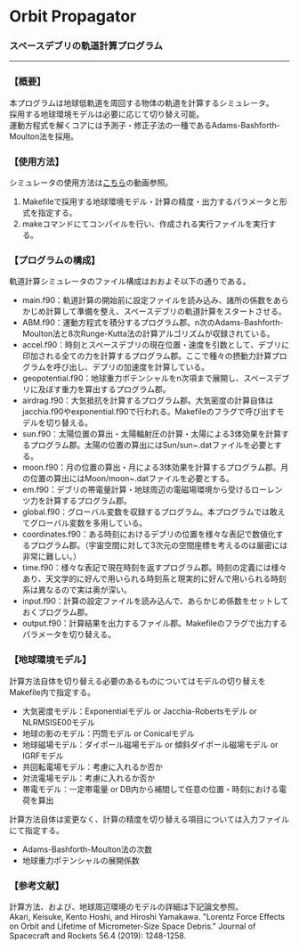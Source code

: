 # Orbit Propagator
### スペースデブリの軌道計算プログラム
---
### **【概要】**
本プログラムは地球低軌道を周回する物体の軌道を計算するシミュレータ。  
採用する地球環境モデルは必要に応じて切り替え可能。  
運動方程式を解くコアには予測子・修正子法の一種であるAdams-Bashforth-Moulton法を採用。

### **【使用方法】**
シミュレータの使用方法は[こちら](https://github.com/Keisuke-ekusieK/Orbit_Propagator/issues/1#issue-768777996)の動画参照。
1. Makefileで採用する地球環境モデル・計算の精度・出力するパラメータと形式を指定する。
2. makeコマンドにてコンパイルを行い、作成される実行ファイルを実行する。

### **【プログラムの構成】**
軌道計算シミュレータのファイル構成はおおよそ以下の通りである。  
- main.f90：軌道計算の開始前に設定ファイルを読み込み、諸所の係数をあらかじめ計算して準備を整え、スペースデブリの軌道計算をスタートさせる。
- ABM.f90：運動方程式を積分するプログラム郡。n次のAdams-Bashforth-Moulton法と8次Runge-Kutta法の計算アルゴリズムが収録されている。
- accel.f90：時刻とスペースデブリの現在位置・速度を引数として、デブリに印加される全ての力を計算するプログラム郡。ここで種々の摂動力計算プログラムを呼び出し、デブリの加速度を計算している。
- geopotential.f90：地球重力ポテンシャルをn次項まで展開し、スペースデブリに及ぼす重力を算出するプログラム郡。
- airdrag.f90：大気抵抗を計算するプログラム郡。大気密度の計算自体はjacchia.f90やexponential.f90で行われる。Makefileのフラグで呼び出すモデルを切り替える。
- sun.f90：太陽位置の算出・太陽輻射圧の計算・太陽による3体効果を計算するプログラム郡。太陽の位置の算出にはSun/sun~.datファイルを必要とする。
- moon.f90：月の位置の算出・月による3体効果を計算するプログラム郡。月の位置の算出にはMoon/moon~.datファイルを必要とする。
- em.f90：デブリの帯電量計算・地球周辺の電磁場環境から受けるローレンツ力を計算するプログラム郡。
- global.f90：グローバル変数を収録するプログラム。本プログラムでは敢えてグローバル変数を多用している。
- coordinates.f90：ある時刻におけるデブリの位置を様々な表記で数値化するプログラム郡。（宇宙空間に対して3次元の空間座標を考えるのは厳密には非常に難しい。）
- time.f90：様々な表記で現在時刻を返すプログラム郡。時刻の定義には様々あり、天文学的に好んで用いられる時刻系と現実的に好んで用いられる時刻系は異なるので実は奥が深い。
- input.f90：計算の設定ファイルを読み込んで、あらかじめ係数をセットしておくプログラム郡。
- output.f90：計算結果を出力するファイル郡。Makefileのフラグで出力するパラメータを切り替える。

### **【地球環境モデル】**
計算方法自体を切り替える必要のあるものについてはモデルの切り替えをMakefile内で指定する。
- 大気密度モデル：Exponentialモデル or Jacchia-Robertsモデル or NLRMSISE00モデル
- 地球の影のモデル：円筒モデル or Conicalモデル
- 地球磁場モデル：ダイポール磁場モデル or 傾斜ダイポール磁場モデル or IGRFモデル
- 共回転電場モデル：考慮に入れるか否か
- 対流電場モデル：考慮に入れるか否か
- 帯電モデル：一定帯電量 or DB内から補間して任意の位置・時刻における電荷を算出

計算方法自体は変更なく、計算の精度を切り替える項目については入力ファイルにて指定する。
- Adams-Bashforth-Moulton法の次数
- 地球重力ポテンシャルの展開係数

### **【参考文献】**
計算方法、および、地球周辺環境のモデルの詳細は下記論文参照。  
Akari, Keisuke, Kento Hoshi, and Hiroshi Yamakawa. "Lorentz Force Effects on Orbit and Lifetime of Micrometer-Size Space Debris." Journal of Spacecraft and Rockets 56.4 (2019): 1248-1258.
